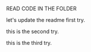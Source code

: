 READ CODE IN THE FOLDER

let's update the readme first try.

this is the second try.

this is the third try.